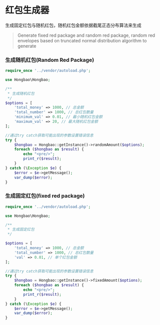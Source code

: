 # 红包生成器

生成固定红包与随机红包，随机红包金额依据截尾正态分布算法来生成
>Generate fixed red package and random red package, random red envelopes based on truncated normal distribution algorithm to generate

### 生成随机红包(Random Red Package) ###

```php
require_once '../vendor/autoload.php';

use Hongbao\Hongbao;

/**
 * 生成随机红包
 */
$options = [
    'total_money' => 1000, // 总金额
    'total_number' => 1000, // 总红包数量
    'minimum_val' => 0.01, // 最小随机红包金额
    'maximum_val' => 20, // 最大随机红包金额
];

//通过try catch获取可能出现的参数设置错误信息
try {
    $hongbao = Hongbao::getInstance()->randomAmount($options);
    foreach ($hongbao as $result) {
        echo "<pre/>";
        print_r($result);
    }
} catch (\Exception $e) {
    $error = $e->getMessage();
    var_dump($error);
}
```


### 生成固定红包(fixed red package) ###
```php
require_once '../vendor/autoload.php';

use Hongbao\Hongbao;

/**
 * 生成固定红包
 */

$options = [
    'total_money' => 1000, // 总金额
    'total_number' => 1000, // 总红包数量
    'val' => 0.01, // 单个红包金额
];

//通过try catch获取可能出现的参数设置错误信息
try {
    $hongbao = Hongbao::getInstance()->fixedAmount($options);
    foreach ($hongbao as $result) {
        echo "<pre/>";
        print_r($result);
    }
} catch (\Exception $e) {
    $error = $e->getMessage();
    var_dump($error);
}
```

